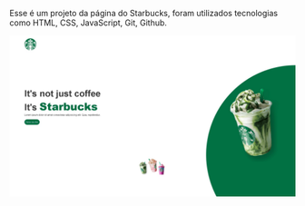 Esse é um projeto da página do Starbucks, foram utilizados tecnologias como HTML, CSS, JavaScript, Git, Github.

![GitHub Logo](ProjetoStarbucks.jpg)
